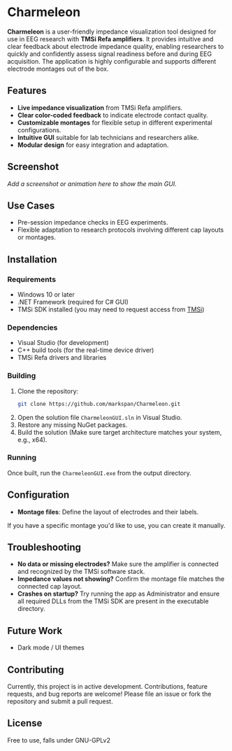 
# Charmeleon

**Charmeleon** is a user-friendly impedance visualization tool designed for use in EEG research with **TMSi Refa amplifiers**. It provides intuitive and clear feedback about electrode impedance quality, enabling researchers to quickly and confidently assess signal readiness before and during EEG acquisition. The application is highly configurable and supports different electrode montages out of the box.

## Features

- **Live impedance visualization** from TMSi Refa amplifiers.
- **Clear color-coded feedback** to indicate electrode contact quality.
- **Customizable montages** for flexible setup in different experimental configurations.
- **Intuitive GUI** suitable for lab technicians and researchers alike.
- **Modular design** for easy integration and adaptation.

## Screenshot

*Add a screenshot or animation here to show the main GUI.*

## Use Cases

- Pre-session impedance checks in EEG experiments.
- Flexible adaptation to research protocols involving different cap layouts or montages.

## Installation

### Requirements

- Windows 10 or later
- .NET Framework (required for C# GUI)
- TMSi SDK installed (you may need to request access from [TMSi](https://www.tmsi.com/))

### Dependencies

- Visual Studio (for development)
- C++ build tools (for the real-time device driver)
- TMSi Refa drivers and libraries

### Building

1. Clone the repository:
   ```bash
   git clone https://github.com/markspan/Charmeleon.git
   ```
2. Open the solution file `CharmeleonGUI.sln` in Visual Studio.
3. Restore any missing NuGet packages.
4. Build the solution (Make sure target architecture matches your system, e.g., x64).

### Running

Once built, run the `CharmeleonGUI.exe` from the output directory.

## Configuration

- **Montage files**: Define the layout of electrodes and their labels.

If you have a specific montage you'd like to use, you can create it manually.

## Troubleshooting

- **No data or missing electrodes?** Make sure the amplifier is connected and recognized by the TMSi software stack.
- **Impedance values not showing?** Confirm the montage file matches the connected cap layout.
- **Crashes on startup?** Try running the app as Administrator and ensure all required DLLs from the TMSi SDK are present in the executable directory. 

## Future Work

- Dark mode / UI themes


## Contributing

Currently, this project is in active development. Contributions, feature requests, and bug reports are welcome! Please file an issue or fork the repository and submit a pull request.

## License

Free to use, falls under GNU-GPLv2

